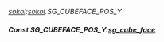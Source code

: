 _[sokol](../../modules/sokol/sokol-module.md):[sokol](../../modules/sokol/sokol-module.md).SG\_CUBEFACE\_POS\_Y_
##### Const SG\_CUBEFACE\_POS\_Y:[sg_cube_face](../../modules/sokol/sokol-sg_cube_face.md)
